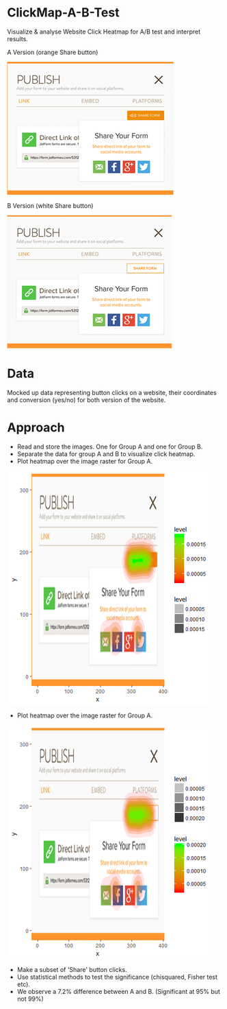 # ClickMap-A-B-Test
Visualize & analyse Website Click Heatmap for A/B test and interpret results. 

A Version (orange Share button)

![A](https://github.com/RaghavRajaram/ClickMap-A-B-Test/blob/master/1.png)

B Version (white Share button)

![A](https://github.com/RaghavRajaram/ClickMap-A-B-Test/blob/master/2.png)


# Data
Mocked up data representing button clicks on a website, their coordinates and conversion (yes/no) for both version of the website. 

# Approach

- Read and store the images. One for Group A and one for Group B.
- Separate the data for group A and B to visualize click heatmap.
- Plot heatmap over the image raster for Group A.

![AHeatmap](https://github.com/RaghavRajaram/ClickMap-A-B-Test/blob/master/shareA.png)

- Plot heatmap over the image raster for Group A.

![BHeatmap](https://github.com/RaghavRajaram/ClickMap-A-B-Test/blob/master/shareB.png)

- Make a subset of 'Share' button clicks.
- Use statistical methods to test the significance (chisquared, Fisher test etc).
- We observe a 7.2% difference between A and B. (Significant at 95% but not 99%)